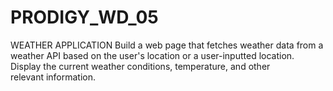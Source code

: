 # PRODIGY_WD_05
WEATHER APPLICATION
Build a web page that fetches weather data from a weather API based on the user's location or a user-inputted location. Display the current weather conditions, temperature, and other relevant information.
